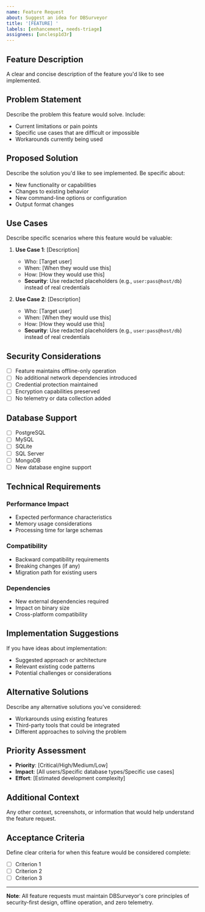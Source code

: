 ```yaml
---
name: Feature Request
about: Suggest an idea for DBSurveyor
title: '[FEATURE] '
labels: [enhancement, needs-triage]
assignees: [unclesp1d3r]
---
```


## Feature Description

A clear and concise description of the feature you'd like to see implemented.

## Problem Statement

Describe the problem this feature would solve. Include:

- Current limitations or pain points
- Specific use cases that are difficult or impossible
- Workarounds currently being used

## Proposed Solution

Describe the solution you'd like to see implemented. Be specific about:

- New functionality or capabilities
- Changes to existing behavior
- New command-line options or configuration
- Output format changes

## Use Cases

Describe specific scenarios where this feature would be valuable:

1. **Use Case 1**: [Description]

   - Who: [Target user]
   - When: [When they would use this]
   - How: [How they would use this]
   - **Security**: Use redacted placeholders (e.g., `user:pass@host/db`) instead of real credentials

2. **Use Case 2**: [Description]

   - Who: [Target user]
   - When: [When they would use this]
   - How: [How they would use this]
   - **Security**: Use redacted placeholders (e.g., `user:pass@host/db`) instead of real credentials

## Security Considerations

- [ ] Feature maintains offline-only operation
- [ ] No additional network dependencies introduced
- [ ] Credential protection maintained
- [ ] Encryption capabilities preserved
- [ ] No telemetry or data collection added

## Database Support

- [ ] PostgreSQL
- [ ] MySQL
- [ ] SQLite
- [ ] SQL Server
- [ ] MongoDB
- [ ] New database engine support

## Technical Requirements

### Performance Impact

- Expected performance characteristics
- Memory usage considerations
- Processing time for large schemas

### Compatibility

- Backward compatibility requirements
- Breaking changes (if any)
- Migration path for existing users

### Dependencies

- New external dependencies required
- Impact on binary size
- Cross-platform compatibility

## Implementation Suggestions

If you have ideas about implementation:

- Suggested approach or architecture
- Relevant existing code patterns
- Potential challenges or considerations

## Alternative Solutions

Describe any alternative solutions you've considered:

- Workarounds using existing features
- Third-party tools that could be integrated
- Different approaches to solving the problem

## Priority Assessment

- **Priority**: [Critical/High/Medium/Low]
- **Impact**: [All users/Specific database types/Specific use cases]
- **Effort**: [Estimated development complexity]

## Additional Context

Any other context, screenshots, or information that would help understand the feature request.

## Acceptance Criteria

Define clear criteria for when this feature would be considered complete:

- [ ] Criterion 1
- [ ] Criterion 2
- [ ] Criterion 3

---

**Note**: All feature requests must maintain DBSurveyor's core principles of security-first design, offline operation, and zero telemetry.
